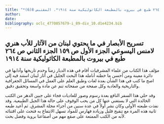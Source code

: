 ```yaml
---
title: "*مخطوطات ومطبوعات : تسريح الأبصار في ما يحتوي لبنان من الآثار للأب هنري لامنس اليسوعي الجزء الأول ص ١٥٩ الجزء الثاني ص ٢٦٤ طبع في بيروت بالمطبعة الكاثوليكية سنة ١٩١٤*. المقتبس 8(6)"
author: 
date: 
bibliography: oclc_4770057679-i_89-div_10.d1e4234.bib
---
```




##  تسريح الأبصار   في ما يحتوي لبنان من الآثار   للأب هنري لامنس اليسوعي الجزء الأول ص  ١٥٩   الجزء الثاني ص  ٢٦٤  طبع في بيروت   بالمطبعة الكاثوليكية سنة  ١٩١٤ 


 مؤلف هذا الكتاب من علماء المشرقيات أقام في هذه الديار زمناً وخدم تاريخها وآدابها في دائرة معينة ومن أحسن ما خطته أنامله هذا البحث الجليل في آثار لبنان استند فيه إلى اصح ما كتب في هذا الشأن بعدة لغات وطبق العلم على العمل في المسائل الجغرافية والتاريخية والعادية وكل صفحة من صفحاته تنم عن مادة واسعة وتحقيق دقيق. 

 وقد حلي هذا السفر النافع بعدة رسوم وصور للعاديات فجاء على جبين الدهر من الكتب الخالدة التي لا يستغني عنها كل من يحب الوقوف على حالة هذا الجبل الطبيعية. وقد نفذت طبعته الأولى وكان نشر أولاً في عدة سنين من أجزاء مجلة المشرق. ثم أعيد طبعه ثانية هذه المرة مع تنقيح قليل وزيادة فهارس للمواد تسهل الانتفاع به فنحث على اقتنائه لأنه من الكتب الممتعة على صقع مهم من أصقاعنا بروية وفضل بحث. 

